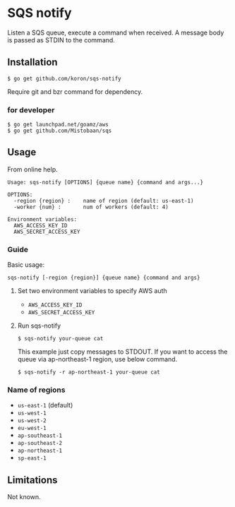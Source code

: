 # SQS notify

Listen a SQS queue, execute a command when received.  A message body is passed
as STDIN to the command.

## Installation

```
$ go get github.com/koron/sqs-notify
```

Require git and bzr command for dependency.

### for developer

```
$ go get launchpad.net/goamz/aws
$ go get github.com/Mistobaan/sqs
```

## Usage

From online help.

```
Usage: sqs-notify [OPTIONS] {queue name} {command and args...}

OPTIONS:
  -region {region} :    name of region (default: us-east-1)
  -worker {num} :       num of workers (default: 4)

Environment variables:
  AWS_ACCESS_KEY_ID
  AWS_SECRET_ACCESS_KEY
```

### Guide

Basic usage:

    sqs-notify [-region {region}] {queue name} {command and args}

1.  Set two environment variables to specify AWS auth
    *   `AWS_ACCESS_KEY_ID`
    *   `AWS_SECRET_ACCESS_KEY`
2.  Run sqs-notify

    ```
    $ sqs-notify your-queue cat
    ```

    This example just copy messages to STDOUT.  If you want to access the queue
    via ap-northeast-1 region, use below command.

    ```
    $ sqs-notify -r ap-northeast-1 your-queue cat
    ```

### Name of regions

*   `us-east-1` (default)
*   `us-west-1`
*   `us-west-2`
*   `eu-west-1`
*   `ap-southeast-1`
*   `ap-southeast-2`
*   `ap-northeast-1`
*   `sp-east-1`

### 


## Limitations

Not known.

